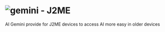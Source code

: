 # ![gemini](https://github.com/user-attachments/assets/553a5190-06fe-4c53-87f0-d059578b9460) - J2ME
AI Gemini provide for J2ME devices to access AI more easy in older devices
